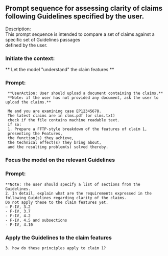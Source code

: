 ## Prompt sequence for assessing clarity of claims following Guidelines specified by the user.

Description:  
This prompt sequence is intended to compare a set of claims against a specific set of Guidelines passages  
defined by the user.

### Initiate the context: 
** Let the model "understand" the claim features **  

### Prompt:  
     **UserAction: User should upload a document containing the claims.**  
     **Note: if the user has not provided any document, ask the user to upload the claims.**   
     
     Me and you are examining case EP12345678. 
     The latest claims are in clms.pdf (or clms.txt)  
     check if the file contains machine readable text. 
     if so:  
     1. Prepare a FFTP-style breakdown of the features of claim 1,  
     presenting the Features,  
     the function(s) they achieve,  
     the technical effect(s) they bring about,  
     and the resulting problem(s) solved thereby.


### Focus the model on the relevant Guidelines  
### Prompt:  
    **Note: The user should specify a list of sections from the Guidelines.
    2. In detail, explain what are the requirements expressed in the following Guidelines regarding clarity of the claims.  
    Do not apply these to the claim features yet.
    – F-IV, 3.2
    - F-IV, 3.7
    - F-IV, 4.2
    - F-IV, 4.5 and subsections
    - F-IV, 4.10

### Apply the Guidelines to the claim features

    3. how do these principles apply to claim 1?
